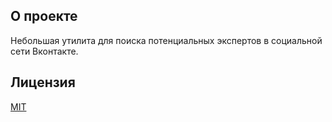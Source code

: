 ﻿## О проекте

Небольшая утилита для поиска потенциальных экспертов в социальной сети Вконтакте.

## Лицензия
[MIT](https://github.com/a-postx/Pyhh/blob/master/LICENSE)
